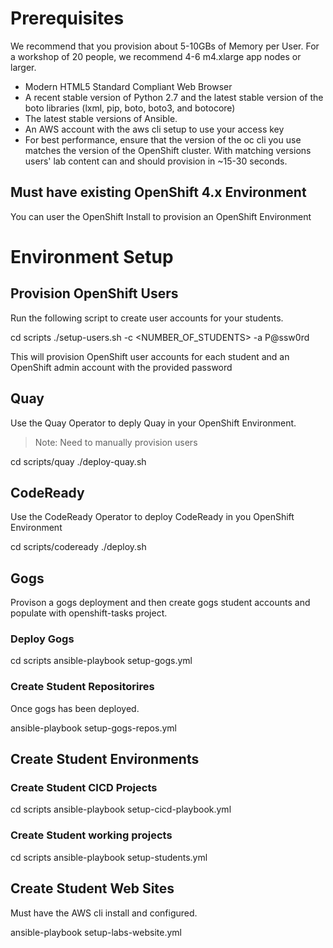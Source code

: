# Prerequisites

We recommend that you provision about 5-10GBs of Memory per User.  For a workshop of 20 people, we recommend 4-6 m4.xlarge app nodes or larger.

 - Modern HTML5 Standard Compliant Web Browser
 - A recent stable version of Python 2.7 and the latest stable version of the boto libraries (lxml, pip, boto, boto3, and botocore)
 - The latest stable versions of Ansible.
 - An AWS account with the aws cli setup to use your access key
 - For best performance, ensure that the version of the oc cli you use matches the version of the OpenShift cluster. With matching versions users' lab content can and should provision in ~15-30 seconds. 

## Must have existing OpenShift 4.x Environment
You can user the OpenShift Install to provision an OpenShift Environment


# Environment Setup
## Provision OpenShift Users
Run the following script to create user accounts for your students.

cd scripts
./setup-users.sh -c <NUMBER_OF_STUDENTS> -a P@ssw0rd

This will provision OpenShift user accounts for each student and an OpenShift admin account with the provided password


## Quay
Use the Quay Operator to deply Quay in your OpenShift Environment.
>Note: Need to manually provision users

cd scripts/quay
./deploy-quay.sh

## CodeReady
Use the CodeReady Operator to deploy CodeReady in you OpenShift Environment

cd scripts/codeready
./deploy.sh

## Gogs
Provison a gogs deployment and then create gogs student accounts and populate with openshift-tasks project.

### Deploy Gogs

cd scripts
ansible-playbook setup-gogs.yml

### Create Student Repositorires
Once gogs has been deployed.

ansible-playbook setup-gogs-repos.yml

## Create Student Environments

### Create Student CICD Projects

cd scripts
ansible-playbook setup-cicd-playbook.yml

### Create Student working projects

cd scripts
ansible-playbook setup-students.yml

## Create Student Web Sites
Must have the AWS cli install and configured.

ansible-playbook setup-labs-website.yml

